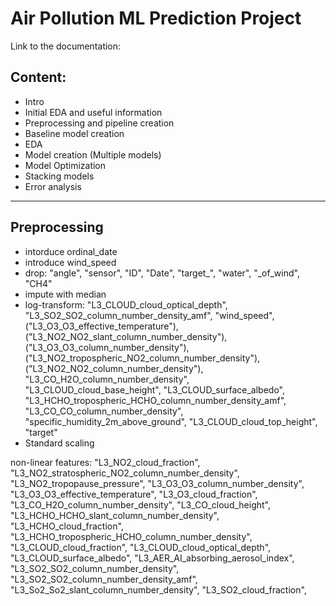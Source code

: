 # Air Pollution ML Prediction Project

Link to the documentation:

## Content:
- Intro
- Initial EDA and useful information
- Preprocessing and pipeline creation
- Baseline model creation
- EDA
- Model creation (Multiple models)
- Model Optimization 
- Stacking models
- Error analysis

--- 
## Preprocessing
 * intorduce ordinal_date
 * introduce wind_speed
 * drop: "angle", "sensor", "ID", "Date", "target_", "water", "_of_wind", "CH4"
 * impute with median
 * log-transform: "L3_CLOUD_cloud_optical_depth", "L3_SO2_SO2_column_number_density_amf", "wind_speed", ("L3_O3_O3_effective_temperature"), ("L3_NO2_NO2_slant_column_number_density"), ("L3_O3_O3_column_number_density"), ("L3_NO2_tropospheric_NO2_column_number_density"), ("L3_NO2_NO2_column_number_density"), "L3_CO_H2O_column_number_density", "L3_CLOUD_cloud_base_height", "L3_CLOUD_surface_albedo", "L3_HCHO_tropospheric_HCHO_column_number_density_amf", "L3_CO_CO_column_number_density", "specific_humidity_2m_above_ground", "L3_CLOUD_cloud_top_height", "target"
 * Standard scaling

 non-linear features:
"L3_NO2_cloud_fraction", "L3_NO2_stratospheric_NO2_column_number_density",
"L3_NO2_tropopause_pressure",
"L3_O3_O3_column_number_density",
"L3_O3_O3_effective_temperature",
"L3_O3_cloud_fraction",
"L3_CO_H2O_column_number_density",
"L3_CO_cloud_height",
"L3_HCHO_HCHO_slant_column_number_density",
"L3_HCHO_cloud_fraction",
"L3_HCHO_tropospheric_HCHO_column_number_density",
"L3_CLOUD_cloud_fraction",
"L3_CLOUD_cloud_optical_depth",
"L3_CLOUD_surface_albedo",
"L3_AER_AI_absorbing_aerosol_index",
"L3_SO2_SO2_column_number_density",
"L3_SO2_SO2_column_number_density_amf",
"L3_So2_So2_slant_column_number_density",
"L3_SO2_cloud_fraction",